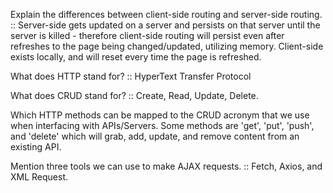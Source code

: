 Explain the differences between client-side routing and server-side routing.  :: Server-side gets updated on a server and persists on that server until the server is killed - therefore client-side routing will persist even after refreshes to the page being changed/updated, utilizing memory.  Client-side exists locally, and will reset every time the page is refreshed.

What does HTTP stand for? :: HyperText Transfer Protocol

What does CRUD stand for? :: Create, Read, Update, Delete.

Which HTTP methods can be mapped to the CRUD acronym that we use when interfacing with APIs/Servers.  Some methods are 'get', 'put', 'push', and 'delete' which will grab, add, update, and remove content from an existing API.

Mention three tools we can use to make AJAX requests. :: Fetch, Axios, and XML Request.